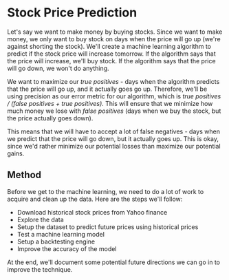 # Stock Price Prediction

Let's say we want to make money by buying stocks. Since we want to make money, we only want to buy stock on days when the price will go up (we're against shorting the stock). We'll create a machine learning algorithm to predict if the stock price will increase tomorrow. If the algorithm says that the price will increase, we'll buy stock. If the algorithm says that the price will go down, we won't do anything.

We want to maximize our *true positives* - days when the algorithm predicts that the price will go up, and it actually goes go up. Therefore, we'll be using precision as our error metric for our algorithm, which is *true positives / (false positives + true positives)*. This will ensure that we minimize how much money we lose with *false positives* (days when we buy the stock, but the price actually goes down).

This means that we will have to accept a lot of false negatives - days when we predict that the price will go down, but it actually goes up. This is okay, since we'd rather minimize our potential losses than maximize our potential gains.

## Method

Before we get to the machine learning, we need to do a lot of work to acquire and clean up the data. Here are the steps we'll follow:

- Download historical stock prices from Yahoo finance
- Explore the data
- Setup the dataset to predict future prices using historical prices
- Test a machine learning model
- Setup a backtesting engine
- Improve the accuracy of the model
  
At the end, we'll document some potential future directions we can go in to improve the technique.